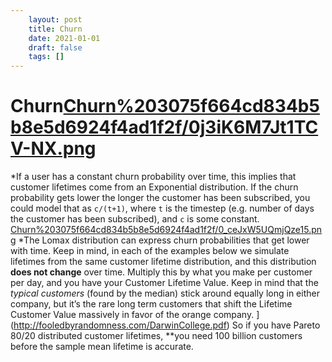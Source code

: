```yaml
---
 	layout: post
 	title: Churn
 	date: 2021-01-01
 	draft: false
 	tags: []
---
```


# Churn[Churn%203075f664cd834b5b8e5d6924f4ad1f2f/0j3iK6M7Jt1TCV-NX.png](Churn%203075f664cd834b5b8e5d6924f4ad1f2f/0j3iK6M7Jt1TCV-NX.png)
*If a user has a constant churn probability over time, this implies that customer lifetimes come from an Exponential distribution.
If the churn probability gets lower the longer the customer has been subscribed, you could model that as `c/(t+1)`, where `t` is the timestep (e.g. number of days the customer has been subscribed), and `c` is some constant.
[Churn%203075f664cd834b5b8e5d6924f4ad1f2f/0_ceJxW5UQmjQze15.png](Churn%203075f664cd834b5b8e5d6924f4ad1f2f/0_ceJxW5UQmjQze15.png)
*The Lomax distribution can express churn probabilities that get lower with time.
Keep in mind, in each of the examples below we simulate lifetimes from the same customer lifetime distribution, and this distribution **does not change** over time.
Multiply this by what you make per customer per day, and you have your Customer Lifetime Value.
Keep in mind that the *typical customers* (found by the median) stick around equally long in either company, but it’s the rare long term customers that shift the Lifetime Customer Value massively in favor of the orange company.
](http://fooledbyrandomness.com/DarwinCollege.pdf) So if you have Pareto 80/20 distributed customer lifetimes, **you need 100 billion customers before the sample mean lifetime is accurate.
